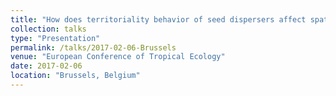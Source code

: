 ```yaml
---
title: "How does territoriality behavior of seed dispersers affect spatial genetics of dispersed plants?"
collection: talks
type: "Presentation"
permalink: /talks/2017-02-06-Brussels
venue: "European Conference of Tropical Ecology"
date: 2017-02-06
location: "Brussels, Belgium"
---
```



